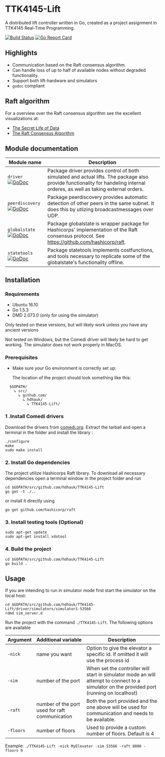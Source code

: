 
# TTK4145-Lift
A distributed lift controller written in Go, created as a project assignment in TTK4145 Real-Time Programming.

[![Build Status](https://travis-ci.com/hdhauk/TTK4145-Lift.svg?token=y9hAjhVWRxqextVgHFNt&branch=master)](https://travis-ci.com/hdhauk/TTK4145-Lift)
[![Go Report Card](https://goreportcard.com/badge/github.com/hdhauk/TTK4145-Lift)](https://goreportcard.com/report/github.com/hdhauk/TTK4145-Lift)

## Highlights
 - Communication based on the Raft consensus algorithm.
 - Can handle loss of up to half of available nodes without degraded functionality.
 - Support both lift-hardware and simulators
 - `godoc` compliant

## Raft algorithm
For a overview over the Raft consensus algorithm see the excellent visualizations at:

- [The Secret Life of Data](http://thesecretlivesofdata.com/raft/)
- [The Raft Consensus Algorithm](https://raft.github.io/)


## Module documentation
| Module name  | Description |
| ------------- | ------------- |
|`driver` [![GoDoc](https://godoc.org/github.com/hdhauk/TTK4145-Lift/driver?status.svg)](https://godoc.org/github.com/hdhauk/TTK4145-Lift/driver)|Package driver provides control of both simulated and actual lifts. The package also provide functionality for handeling internal orderes, as well as taking external orders.|
|`peerdiscovery` [![GoDoc](https://godoc.org/github.com/hdhauk/TTK4145-Lift/peerdiscovery?status.svg)](https://godoc.org/github.com/hdhauk/TTK4145-Lift/peerdiscovery)|Package peerdiscovery provides automatic detection of other peers in the same subnet. It does this by utlizing broadcastmessages over UDP.|
|`globalstate` [![GoDoc](https://godoc.org/github.com/hdhauk/TTK4145-Lift/globalstate?status.svg)](https://godoc.org/github.com/hdhauk/TTK4145-Lift/globalstate)|Package globalstate is wrapper package for Hashicorps' implementation of the Raft consensus protocol. See https://github.com/hashicorp/raft.|
|`statetools` [![GoDoc](https://godoc.org/github.com/hdhauk/TTK4145-Lift/statetools?status.svg)](https://godoc.org/github.com/hdhauk/TTK4145-Lift/statetools)|Package statetools implements costfunctions, and tools necessary to replicate some of the globalstate's functionality offline.|

## Installation

### Requirements
* Ubuntu 16.10
* Go 1.5.3
* DMD 2.073.0 (only for using the simulator)

Only tested on these versions, but will likely work unless you have any ancient versions

Not tested on Windows, but the Comedi driver will likely be hard to get working.
The simulator does not work properly in MacOS.

### Prerequisites
* Make sure your Go environment is correctly set up:

  The location of the project should look something like this:
~~~~
  $GOPATH/
    ↳ src/
      ↳ github.com/
        ↳ hdhauk/
          ↳ TTK4145-Lift/
~~~~

### 1 .Install Comedi drivers
Download the drivers from [comedi.org](http://www.comedi.org/download/comedilib-0.10.2.tar.gz).
Extract the tarball and open a terminal in the folder and install the library :
~~~~
./configure
make
sudo make install
~~~~

### 2. Install Go dependencies
The project utilize Hashicorps Raft library.
To download all necessary dependencies open a terminal window in the project folder and run
~~~~
cd $GOPATH/src/github.com/hdhauk/TTK4145-Lift
go get -t ./..
~~~~
or install it directly using
~~~~
go get github.com/hashicorp/raft
~~~~


### 3. Install testing tools (Optional)
~~~~
sudo apt-get update
sudo apt-get install xdotool
~~~~

### 4. Build the project
~~~~
cd $GOPATH/src/github.com/hdhauk/TTK4145-Lift
go build .
~~~~

## Usage

If you are intending to run in simulator mode first start the simulator on the local host:
~~~~
cd $GOPATH/src/github.com/hdhauk/TTK4145-Lift/driver/simulators/simulator1-53566
rdmd sim_server.d
~~~~

Run the project with the command `./TTK4145-Lift`.
The following options are available

|Argument  |Additional variable    | Description|
|------|------------|------------|
|`-nick` | name you want | Option to give the elevator a specific id. If omitted it will use the process id|
|`-sim` | number of the port | When set the controller will start in simulator mode an will attempt to connect to a simulator on the provided port (running on localhost) |
|`-raft`|number of the port used for raft communication| Both the port provided and the one above will be used for communication and needs to be available.|
|`-floors`|number of floors| Used to provide a custom number of floors. Default is 4|


Example: `./TTK4145-Lift -nick MyElevator -sim 53566 -raft 8000 - floors 9`
